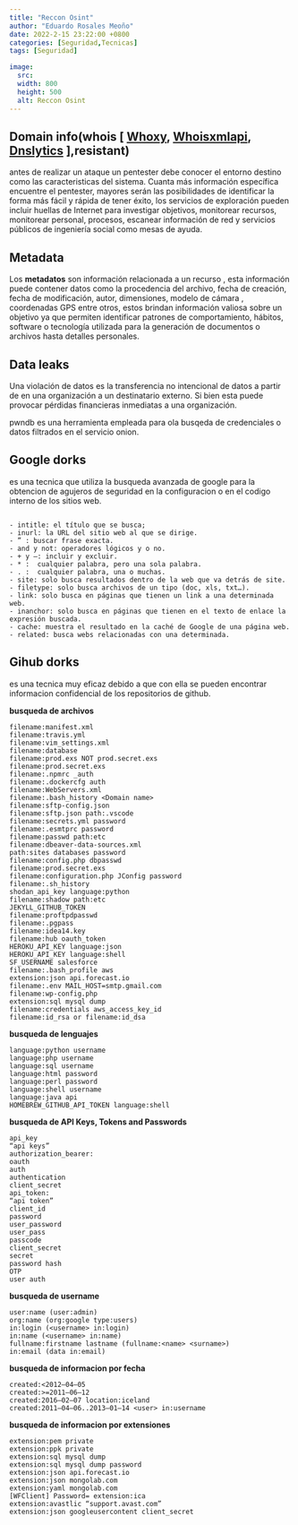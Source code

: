 ```yaml
---
title: "Reccon Osint"
author: "Eduardo Rosales Meoño"
date: 2022-2-15 23:22:00 +0800
categories: [Seguridad,Tecnicas]
tags: [Seguridad]

image:
  src: 
  width: 800
  height: 500
  alt: Reccon Osint
---
```

## Domain info(whois [ [Whoxy](https://www.whoxy.com), [Whoisxmlapi](https://www.whoisxmlapi.com), [Dnslytics](https://dnslytics.com/) ],resistant)

antes de realizar un ataque un pentester debe conocer el entorno destino como las caracteristicas del sistema.
Cuanta más información específica encuentre el pentester, mayores serán las posibilidades de identificar la forma más fácil y rápida de tener éxito, los servicios de exploración pueden incluir huellas de Internet para investigar objetivos, monitorear recursos, monitorear personal, procesos, escanear información de red y servicios públicos de ingeniería social como mesas de ayuda.

## Metadata

Los **metadatos** son información relacionada a un recurso , esta información puede contener datos como la procedencia del archivo, fecha de creación, fecha de modificación, autor, dimensiones, modelo de cámara , coordenadas GPS entre otros, estos brindan información valiosa sobre un objetivo ya que  permiten identificar patrones de comportamiento, hábitos, software o tecnología utilizada para la generación de documentos o archivos hasta detalles personales.

## Data leaks

Una violación de datos es la transferencia no intencional de datos a partir de en una organización a un destinatario externo. Si bien esta puede provocar pérdidas financieras inmediatas a una organización.

pwndb es una herramienta empleada para ola busqeda de credenciales o datos filtrados en el servicio onion.

## Google dorks

es una tecnica que utiliza la busqueda avanzada de google para la obtencion de agujeros de seguridad en la configuracion
o en el codigo  interno de los sitios web.

```console

- intitle: el título que se busca;
- inurl: la URL del sitio web al que se dirige.
- ” : buscar frase exacta.
- and y not: operadores lógicos y o no.
- + y –: incluir y excluir.
- * :  cualquier palabra, pero una sola palabra.
- . :  cualquier palabra, una o muchas.
- site: solo busca resultados dentro de la web que va detrás de site.
- filetype: solo busca archivos de un tipo (doc, xls, txt…).
- link: solo busca en páginas que tienen un link a una determinada web.
- inanchor: solo busca en páginas que tienen en el texto de enlace la expresión buscada.
- cache: muestra el resultado en la caché de Google de una página web.
- related: busca webs relacionadas con una determinada.

```

## Gihub dorks

es una tecnica muy eficaz debido a que con ella se pueden encontrar informacion confidencial de los repositorios de github.

**busqueda de archivos**

 ```console
filename:manifest.xml
filename:travis.yml
filename:vim_settings.xml
filename:database
filename:prod.exs NOT prod.secret.exs
filename:prod.secret.exs
filename:.npmrc _auth
filename:.dockercfg auth
filename:WebServers.xml
filename:.bash_history <Domain name>
filename:sftp-config.json
filename:sftp.json path:.vscode
filename:secrets.yml password
filename:.esmtprc password
filename:passwd path:etc
filename:dbeaver-data-sources.xml
path:sites databases password
filename:config.php dbpasswd
filename:prod.secret.exs
filename:configuration.php JConfig password
filename:.sh_history
shodan_api_key language:python
filename:shadow path:etc
JEKYLL_GITHUB_TOKEN
filename:proftpdpasswd
filename:.pgpass
filename:idea14.key
filename:hub oauth_token
HEROKU_API_KEY language:json
HEROKU_API_KEY language:shell
SF_USERNAME salesforce
filename:.bash_profile aws
extension:json api.forecast.io
filename:.env MAIL_HOST=smtp.gmail.com
filename:wp-config.php
extension:sql mysql dump
filename:credentials aws_access_key_id
filename:id_rsa or filename:id_dsa
 ```

**busqueda de lenguajes**

  ```console
  language:python username
language:php username
language:sql username
language:html password
language:perl password
language:shell username
language:java api
HOMEBREW_GITHUB_API_TOKEN language:shell
   ```

**busqueda de API Keys, Tokens and Passwords**

  ```console
  api_key
“api keys”
authorization_bearer:
oauth
auth
authentication
client_secret
api_token:
“api token”
client_id
password
user_password
user_pass
passcode
client_secret
secret
password hash
OTP
user auth
  ```

**busqueda de username**

  ```console
user:name (user:admin)
org:name (org:google type:users)
in:login (<username> in:login)
in:name (<username> in:name)
fullname:firstname lastname (fullname:<name> <surname>)
in:email (data in:email)
  ```  

**busqueda de informacion por fecha**

   ```console
created:<2012–04–05
created:>=2011–06–12
created:2016–02–07 location:iceland
created:2011–04–06..2013–01–14 <user> in:username
  ```

**busqueda de informacion por extensiones**

   ```console
extension:pem private
extension:ppk private
extension:sql mysql dump
extension:sql mysql dump password
extension:json api.forecast.io
extension:json mongolab.com
extension:yaml mongolab.com
[WFClient] Password= extension:ica
extension:avastlic “support.avast.com”
extension:json googleusercontent client_secret
  ```
  